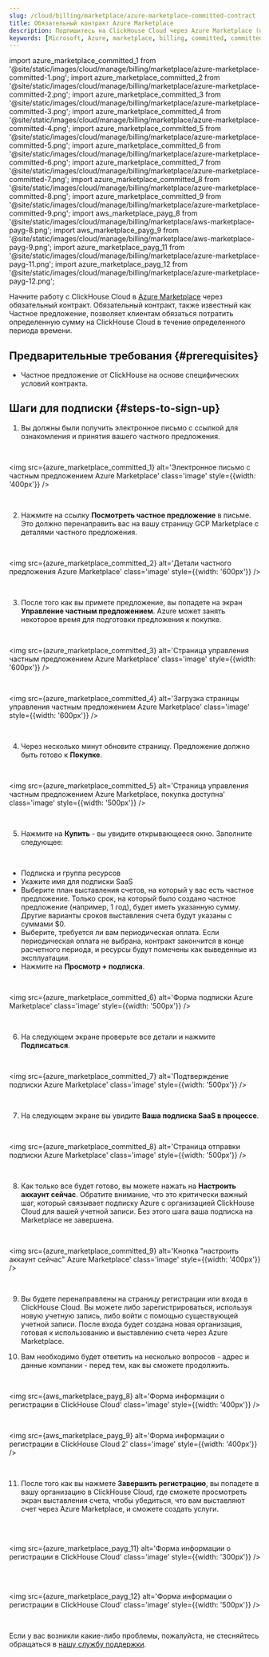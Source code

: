 ```yaml
---
slug: /cloud/billing/marketplace/azure-marketplace-committed-contract
title: Обязательный контракт Azure Marketplace
description: Подпишитесь на ClickHouse Cloud через Azure Marketplace (обязательный контракт)
keywords: [Microsoft, Azure, marketplace, billing, committed, committed contract]
---
```


import azure_marketplace_committed_1 from '@site/static/images/cloud/manage/billing/marketplace/azure-marketplace-committed-1.png';
import azure_marketplace_committed_2 from '@site/static/images/cloud/manage/billing/marketplace/azure-marketplace-committed-2.png';
import azure_marketplace_committed_3 from '@site/static/images/cloud/manage/billing/marketplace/azure-marketplace-committed-3.png';
import azure_marketplace_committed_4 from '@site/static/images/cloud/manage/billing/marketplace/azure-marketplace-committed-4.png';
import azure_marketplace_committed_5 from '@site/static/images/cloud/manage/billing/marketplace/azure-marketplace-committed-5.png';
import azure_marketplace_committed_6 from '@site/static/images/cloud/manage/billing/marketplace/azure-marketplace-committed-6.png';
import azure_marketplace_committed_7 from '@site/static/images/cloud/manage/billing/marketplace/azure-marketplace-committed-7.png';
import azure_marketplace_committed_8 from '@site/static/images/cloud/manage/billing/marketplace/azure-marketplace-committed-8.png';
import azure_marketplace_committed_9 from '@site/static/images/cloud/manage/billing/marketplace/azure-marketplace-committed-9.png';
import aws_marketplace_payg_8 from '@site/static/images/cloud/manage/billing/marketplace/aws-marketplace-payg-8.png';
import aws_marketplace_payg_9 from '@site/static/images/cloud/manage/billing/marketplace/aws-marketplace-payg-9.png';
import azure_marketplace_payg_11 from '@site/static/images/cloud/manage/billing/marketplace/azure-marketplace-payg-11.png';
import azure_marketplace_payg_12 from '@site/static/images/cloud/manage/billing/marketplace/azure-marketplace-payg-12.png';

Начните работу с ClickHouse Cloud в [Azure Marketplace](https://azuremarketplace.microsoft.com/en-us/marketplace/apps) через обязательный контракт. Обязательный контракт, также известный как Частное предложение, позволяет клиентам обязаться потратить определенную сумму на ClickHouse Cloud в течение определенного периода времени.


## Предварительные требования {#prerequisites}

- Частное предложение от ClickHouse на основе специфических условий контракта.

## Шаги для подписки {#steps-to-sign-up}

1. Вы должны были получить электронное письмо с ссылкой для ознакомления и принятия вашего частного предложения.

<br />

<img src={azure_marketplace_committed_1}
    alt='Электронное письмо с частным предложением Azure Marketplace'
    class='image'
    style={{width: '400px'}}
/>

<br />

2. Нажмите на ссылку **Посмотреть частное предложение** в письме. Это должно перенаправить вас на вашу страницу GCP Marketplace с деталями частного предложения.

<br />

<img src={azure_marketplace_committed_2}
    alt='Детали частного предложения Azure Marketplace'
    class='image'
    style={{width: '600px'}}
/>

<br />

3. После того как вы примете предложение, вы попадете на экран **Управление частным предложением**. Azure может занять некоторое время для подготовки предложения к покупке.

<br />

<img src={azure_marketplace_committed_3}
    alt='Страница управления частным предложением Azure Marketplace'
    class='image'
    style={{width: '600px'}}
/>

<br />

<img src={azure_marketplace_committed_4}
    alt='Загрузка страницы управления частным предложением Azure Marketplace'
    class='image'
    style={{width: '600px'}}
/>

<br />

4. Через несколько минут обновите страницу. Предложение должно быть готово к **Покупке**.

<br />

<img src={azure_marketplace_committed_5}
    alt='Страница управления частным предложением Azure Marketplace, покупка доступна'
    class='image'
    style={{width: '500px'}}
/>

<br />

5. Нажмите на **Купить** - вы увидите открывающееся окно. Заполните следующее:

<br />

- Подписка и группа ресурсов 
- Укажите имя для подписки SaaS
- Выберите план выставления счетов, на который у вас есть частное предложение. Только срок, на который было создано частное предложение (например, 1 год), будет иметь указанную сумму. Другие варианты сроков выставления счета будут указаны с суммами $0. 
- Выберите, требуется ли вам периодическая оплата. Если периодическая оплата не выбрана, контракт закончится в конце расчетного периода, и ресурсы будут помечены как выведенные из эксплуатации.
- Нажмите на **Просмотр + подписка**.

<br />

<img src={azure_marketplace_committed_6}
    alt='Форма подписки Azure Marketplace'
    class='image'
    style={{width: '500px'}}
/>

<br />

6. На следующем экране проверьте все детали и нажмите **Подписаться**.

<br />

<img src={azure_marketplace_committed_7}
    alt='Подтверждение подписки Azure Marketplace'
    class='image'
    style={{width: '500px'}}
/>

<br />

7. На следующем экране вы увидите **Ваша подписка SaaS в процессе**.

<br />

<img src={azure_marketplace_committed_8}
    alt='Страница отправки подписки Azure Marketplace'
    class='image'
    style={{width: '500px'}}
/>

<br />

8. Как только все будет готово, вы можете нажать на **Настроить аккаунт сейчас**. Обратите внимание, что это критически важный шаг, который связывает подписку Azure с организацией ClickHouse Cloud для вашей учетной записи. Без этого шага ваша подписка на Marketplace не завершена.

<br />

<img src={azure_marketplace_committed_9}
    alt='Кнопка "настроить аккаунт сейчас" Azure Marketplace'
    class='image'
    style={{width: '400px'}}
/>

<br />

9. Вы будете перенаправлены на страницу регистрации или входа в ClickHouse Cloud. Вы можете либо зарегистрироваться, используя новую учетную запись, либо войти с помощью существующей учетной записи. После входа будет создана новая организация, готовая к использованию и выставлению счета через Azure Marketplace.

10. Вам необходимо будет ответить на несколько вопросов - адрес и данные компании - перед тем, как вы сможете продолжить.

<br />

<img src={aws_marketplace_payg_8}
    alt='Форма информации о регистрации в ClickHouse Cloud'
    class='image'
    style={{width: '400px'}}
/>

<br />

<img src={aws_marketplace_payg_9}
    alt='Форма информации о регистрации в ClickHouse Cloud 2'
    class='image'
    style={{width: '400px'}}
/>

<br />

11. После того как вы нажмете **Завершить регистрацию**, вы попадете в вашу организацию в ClickHouse Cloud, где сможете просмотреть экран выставления счета, чтобы убедиться, что вам выставляют счет через Azure Marketplace, и сможете создать услуги.

<br />

<br />

<img src={azure_marketplace_payg_11}
    alt='Форма информации о регистрации в ClickHouse Cloud'
    class='image'
    style={{width: '300px'}}
/>

<br />

<br />

<img src={azure_marketplace_payg_12}
    alt='Форма информации о регистрации в ClickHouse Cloud'
    class='image'
    style={{width: '500px'}}
/>

<br />

Если у вас возникли какие-либо проблемы, пожалуйста, не стесняйтесь обращаться в [нашу службу поддержки](https://clickhouse.com/support/program).
